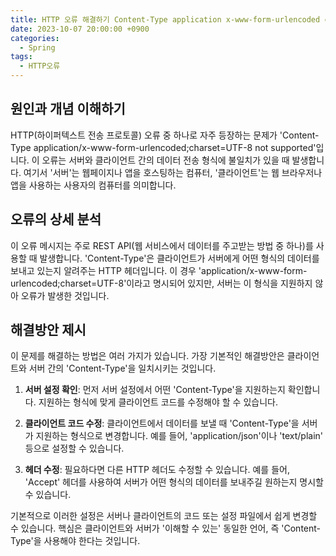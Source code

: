```yaml
---
title: HTTP 오류 해결하기 Content-Type application x-www-form-urlencoded charset=UTF-8 not supported
date: 2023-10-07 20:00:00 +0900
categories:
  - Spring
tags:
  - HTTP오류
---
```

## 원인과 개념 이해하기

HTTP(하이퍼텍스트 전송 프로토콜) 오류 중 하나로 자주 등장하는 문제가 'Content-Type application/x-www-form-urlencoded;charset=UTF-8 not supported'입니다. 이 오류는 서버와 클라이언트 간의 데이터 전송 형식에 불일치가 있을 때 발생합니다. 여기서 '서버'는 웹페이지나 앱을 호스팅하는 컴퓨터, '클라이언트'는 웹 브라우저나 앱을 사용하는 사용자의 컴퓨터를 의미합니다.

## 오류의 상세 분석

이 오류 메시지는 주로 REST API(웹 서비스에서 데이터를 주고받는 방법 중 하나)를 사용할 때 발생합니다. 'Content-Type'은 클라이언트가 서버에게 어떤 형식의 데이터를 보내고 있는지 알려주는 HTTP 헤더입니다. 이 경우 'application/x-www-form-urlencoded;charset=UTF-8'이라고 명시되어 있지만, 서버는 이 형식을 지원하지 않아 오류가 발생한 것입니다.

## 해결방안 제시

이 문제를 해결하는 방법은 여러 가지가 있습니다. 가장 기본적인 해결방안은 클라이언트와 서버 간의 'Content-Type'을 일치시키는 것입니다.

1. **서버 설정 확인**: 먼저 서버 설정에서 어떤 'Content-Type'을 지원하는지 확인합니다. 지원하는 형식에 맞게 클라이언트 코드를 수정해야 할 수 있습니다.
   
2. **클라이언트 코드 수정**: 클라이언트에서 데이터를 보낼 때 'Content-Type'을 서버가 지원하는 형식으로 변경합니다. 예를 들어, 'application/json'이나 'text/plain' 등으로 설정할 수 있습니다.

3. **헤더 수정**: 필요하다면 다른 HTTP 헤더도 수정할 수 있습니다. 예를 들어, 'Accept' 헤더를 사용하여 서버가 어떤 형식의 데이터를 보내주길 원하는지 명시할 수 있습니다.

기본적으로 이러한 설정은 서버나 클라이언트의 코드 또는 설정 파일에서 쉽게 변경할 수 있습니다. 핵심은 클라이언트와 서버가 '이해할 수 있는' 동일한 언어, 즉 'Content-Type'을 사용해야 한다는 것입니다.